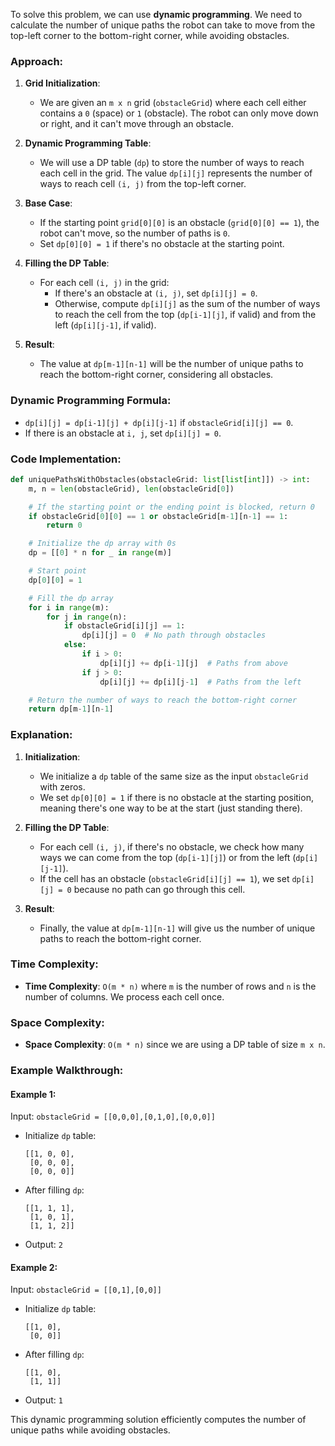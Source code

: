 To solve this problem, we can use **dynamic programming**. We need to calculate the number of unique paths the robot can take to move from the top-left corner to the bottom-right corner, while avoiding obstacles.

### Approach:

1. **Grid Initialization**:
   - We are given an `m x n` grid (`obstacleGrid`) where each cell either contains a `0` (space) or `1` (obstacle). The robot can only move down or right, and it can't move through an obstacle.

2. **Dynamic Programming Table**:
   - We will use a DP table (`dp`) to store the number of ways to reach each cell in the grid. The value `dp[i][j]` represents the number of ways to reach cell `(i, j)` from the top-left corner.

3. **Base Case**:
   - If the starting point `grid[0][0]` is an obstacle (`grid[0][0] == 1`), the robot can't move, so the number of paths is `0`.
   - Set `dp[0][0] = 1` if there's no obstacle at the starting point.

4. **Filling the DP Table**:
   - For each cell `(i, j)` in the grid:
     - If there's an obstacle at `(i, j)`, set `dp[i][j] = 0`.
     - Otherwise, compute `dp[i][j]` as the sum of the number of ways to reach the cell from the top (`dp[i-1][j]`, if valid) and from the left (`dp[i][j-1]`, if valid).

5. **Result**:
   - The value at `dp[m-1][n-1]` will be the number of unique paths to reach the bottom-right corner, considering all obstacles.

### Dynamic Programming Formula:

- `dp[i][j] = dp[i-1][j] + dp[i][j-1]` if `obstacleGrid[i][j] == 0`.
- If there is an obstacle at `i, j`, set `dp[i][j] = 0`.

### Code Implementation:

```python
def uniquePathsWithObstacles(obstacleGrid: list[list[int]]) -> int:
    m, n = len(obstacleGrid), len(obstacleGrid[0])

    # If the starting point or the ending point is blocked, return 0
    if obstacleGrid[0][0] == 1 or obstacleGrid[m-1][n-1] == 1:
        return 0

    # Initialize the dp array with 0s
    dp = [[0] * n for _ in range(m)]

    # Start point
    dp[0][0] = 1

    # Fill the dp array
    for i in range(m):
        for j in range(n):
            if obstacleGrid[i][j] == 1:
                dp[i][j] = 0  # No path through obstacles
            else:
                if i > 0:
                    dp[i][j] += dp[i-1][j]  # Paths from above
                if j > 0:
                    dp[i][j] += dp[i][j-1]  # Paths from the left

    # Return the number of ways to reach the bottom-right corner
    return dp[m-1][n-1]
```

### Explanation:

1. **Initialization**:
   - We initialize a `dp` table of the same size as the input `obstacleGrid` with zeros.
   - We set `dp[0][0] = 1` if there is no obstacle at the starting position, meaning there's one way to be at the start (just standing there).

2. **Filling the DP Table**:
   - For each cell `(i, j)`, if there's no obstacle, we check how many ways we can come from the top (`dp[i-1][j]`) or from the left (`dp[i][j-1]`).
   - If the cell has an obstacle (`obstacleGrid[i][j] == 1`), we set `dp[i][j] = 0` because no path can go through this cell.

3. **Result**:
   - Finally, the value at `dp[m-1][n-1]` will give us the number of unique paths to reach the bottom-right corner.

### Time Complexity:
- **Time Complexity**: `O(m * n)` where `m` is the number of rows and `n` is the number of columns. We process each cell once.

### Space Complexity:
- **Space Complexity**: `O(m * n)` since we are using a DP table of size `m x n`.

### Example Walkthrough:

#### Example 1:
Input: `obstacleGrid = [[0,0,0],[0,1,0],[0,0,0]]`
- Initialize `dp` table:
  ```
  [[1, 0, 0],
   [0, 0, 0],
   [0, 0, 0]]
  ```
- After filling `dp`:
  ```
  [[1, 1, 1],
   [1, 0, 1],
   [1, 1, 2]]
  ```
- Output: `2`

#### Example 2:
Input: `obstacleGrid = [[0,1],[0,0]]`
- Initialize `dp` table:
  ```
  [[1, 0],
   [0, 0]]
  ```
- After filling `dp`:
  ```
  [[1, 0],
   [1, 1]]
  ```
- Output: `1`

This dynamic programming solution efficiently computes the number of unique paths while avoiding obstacles.
